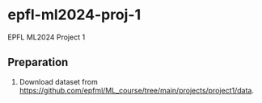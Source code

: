 # epfl-ml2024-proj-1
EPFL ML2024 Project 1

## Preparation

1. Download dataset from https://github.com/epfml/ML_course/tree/main/projects/project1/data.